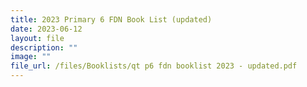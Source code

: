 ```yaml
---
title: 2023 Primary 6 FDN Book List (updated)
date: 2023-06-12
layout: file
description: ""
image: ""
file_url: /files/Booklists/qt p6 fdn booklist 2023 - updated.pdf
---
```

